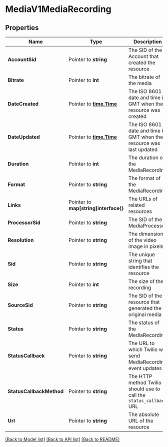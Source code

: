 # MediaV1MediaRecording

## Properties

Name | Type | Description | Notes
------------ | ------------- | ------------- | -------------
**AccountSid** | Pointer to **string** | The SID of the Account that created the resource |
**Bitrate** | Pointer to **int** | The bitrate of the media |
**DateCreated** | Pointer to [**time.Time**](time.Time.md) | The ISO 8601 date and time in GMT when the resource was created |
**DateUpdated** | Pointer to [**time.Time**](time.Time.md) | The ISO 8601 date and time in GMT when the resource was last updated |
**Duration** | Pointer to **int** | The duration of the MediaRecording |
**Format** | Pointer to **string** | The format of the MediaRecording |
**Links** | Pointer to **map[string]interface{}** | The URLs of related resources |
**ProcessorSid** | Pointer to **string** | The SID of the MediaProcessor |
**Resolution** | Pointer to **string** | The dimensions of the video image in pixels |
**Sid** | Pointer to **string** | The unique string that identifies the resource |
**Size** | Pointer to **int** | The size of the recording |
**SourceSid** | Pointer to **string** | The SID of the resource that generated the original media |
**Status** | Pointer to **string** | The status of the MediaRecording |
**StatusCallback** | Pointer to **string** | The URL to which Twilio will send MediaRecording event updates |
**StatusCallbackMethod** | Pointer to **string** | The HTTP method Twilio should use to call the `status_callback` URL |
**Url** | Pointer to **string** | The absolute URL of the resource |

[[Back to Model list]](../README.md#documentation-for-models) [[Back to API list]](../README.md#documentation-for-api-endpoints) [[Back to README]](../README.md)


